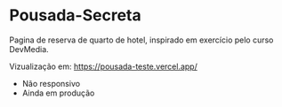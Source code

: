 # Pousada-Secreta
Pagina de reserva de quarto de hotel, inspirado em exercício pelo curso DevMedia.

Vizualização em: https://pousada-teste.vercel.app/

- Não responsivo
- Ainda em produção 
